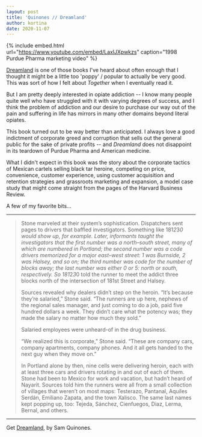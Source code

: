```yaml
---
layout: post
title: 'Quinones // Dreamland'
author: kortina
date: 2020-11-07
---
```


{% include embed.html url="https://www.youtube.com/embed/LaxlJXpwkzs" caption="1998 Purdue Pharma marketing video" %}

[Dreamland](https://www.amazon.com/Dreamland-Sam-Quinones-audiobook/dp/B00UJZVD52/) is one of those books I've heard about often enough that I thought it might be a little too 'poppy' / popular to actually be very good. This was sort of how I felt about *Together* when I eventually read it.

But I am pretty deeply interested in opiate addiction -- I know many people quite well who have struggled with it with varying degrees of success, and I think the problem of addiction and our desire to purchase our way out of the pain and suffering in life has mirrors in many other domains beyond literal opiates.

This book turned out to be way better than anticipated. I always love a good indictment of corporate greed and corruption that sells out the general public for the sake of private profits -- and *Dreamland* does not disappoint in its teardown of Purdue Pharma and American medicine.

What I didn't expect in this book was the story about the corporate tactics of Mexican cartels selling black tar heroine, competing on price, convenience, customer experience, using customer acquisition and retention strategies and grassroots marketing and expansion, a model case study that might come straight from the pages of the Harvard Business Review.

A few of my favorite bits...

---

> Stone marveled at their system’s sophistication. Dispatchers sent pages to drivers that baffled investigators. Something like 181*2*3*0 would show up, for example. Later, informants taught the investigators that the first number was a north–south street, many of which are numbered in Portland; the second number was a code drivers memorized for a major east–west street: 1 was Burnside, 2 was Halsey, and so on; the third number was code for the number of blocks away; the last number was either 0 or 5: north or south, respectively. So 181*2*3*0 told the runner to meet the addict three blocks north of the intersection of 181st Street and Halsey.
>
> Sources revealed why dealers didn’t step on the heroin. “It’s because they’re salaried,” Stone said. “The runners are up here, nephews of the regional sales manager, and just coming to do a job, paid five hundred dollars a week. They didn’t care what the potency was; they made the salary no matter how much they sold.”
>
> Salaried employees were unheard-of in the drug business.
> 
> “We realized this is corporate,” Stone said. “These are company cars, company apartments, company phones. And it all gets handed to the next guy when they move on.”
> 
> In Portland alone by then, nine cells were delivering heroin, each with at least three cars and drivers rotating in and out of each of them. Stone had been to Mexico for work and vacation, but hadn’t heard of Nayarit. Sources told him the runners were all from a small collection of villages that weren’t on most maps: Testerazo, Pantanal, Aquiles Serdán, Emiliano Zapata, and the town Xalisco. The same last names kept popping up, too: Tejeda, Sánchez, Cienfuegos, Diaz, Lerma, Bernal, and others.

---

Get [Dreamland](https://www.amazon.com/Dreamland-Sam-Quinones-audiobook/dp/B00UJZVD52/), by Sam Quinones.